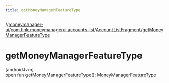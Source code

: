 ```yaml
---
title: getMoneyManagerFeatureType
---
```

//[moneymanager-ui](../../../index.html)/[com.tink.moneymanagerui.accounts.list](../index.html)/[AccountListFragment](index.html)/[getMoneyManagerFeatureType](get-money-manager-feature-type.html)



# getMoneyManagerFeatureType



[androidJvm]\
open fun [getMoneyManagerFeatureType](get-money-manager-feature-type.html)(): [MoneyManagerFeatureType](../../com.tink.moneymanagerui/-money-manager-feature-type/index.html)




